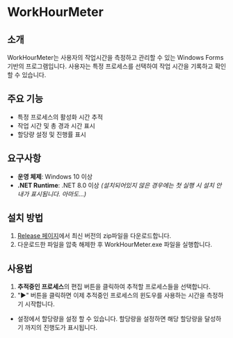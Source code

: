 # WorkHourMeter

## 소개
WorkHourMeter는 사용자의 작업시간을 측정하고 관리할 수 있는 Windows Forms 기반의 프로그램입니다.
사용자는 특정 프로세스를 선택하여 작업 시간을 기록하고 확인 할 수 있습니다.

## 주요 기능
- 특정 프로세스의 활성화 시간 추적
- 작업 시간 및 총 경과 시간 표시
- 할당량 설정 및 진행률 표시

## 요구사항
- **운영 체제**: Windows 10 이상
- **.NET Runtime**: .NET 8.0 이상 *(설치되어있지 않은 경우에는 첫 실행 시 설치 안내가 표시됨니다. 아마도...)*

## 설치 방법
1. [Release 페이지](https://github.com/Matatama1263/WorkHourMeter/releases)에서 최신 버전의 zip파일을 다운로드합니다.
2. 다운로드한 파일을 압축 해제한 후 WorkHourMeter.exe 파일을 실행합니다.

## 사용법
1. **추적중인 프로세스**의 편집 버튼을 클릭하여 추적할 프로세스들을 선택합니다.
2. "▶" 버튼을 클릭하면 이제 추적중인 프로세스의 윈도우를 사용하는 시간을 측정하기 시작합니다.

- 설정에서 할당량을 설정 할 수 있습니다. 할당량을 설정하면 해당 할당량을 달성하기 까지의 진행도가 표시됩니다.
